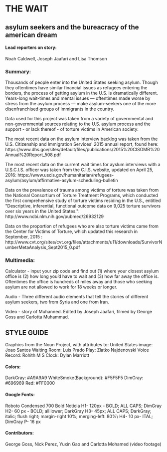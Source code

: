 <h1>THE WAIT</h1>
<h2>asylum seekers and the bureacracy of the american dream</h2>

<h4>Lead reporters on story:</span></h4>
<p>Noah Caldwell, Joseph Jaafari and Lisa Thomson</p>

<h3>Summary:</h3> 
<p>Thousands of people enter into the United States seeking asylum. Though they oftentimes have similar financial issues as refugees entering the borders, the process of getting asylum in the U.S. is dramatically different. Years-long wait-times and mental issues — oftentimes made worse by stress from the asylum process — make asylum-seekers one of the more disenfranchised groups of immigrants in the country. 

<p>Data used for this project was taken from a variety of governmental and non-governmental sources relating to the U.S. asylum process and the support - or lack thereof - of torture victims in American society: 

<p>The most recent data on the asylum interview backlog was taken from the U.S. Citizenship and Immigration Services' 2015 annual report, found here: https://www.dhs.gov/sites/default/files/publications/2015%20CISOMB%20Annual%20Report_508.pdf

<p>The most recent data on the current wait times for ayslum interviews with a U.S.C.I.S. officer was taken from the C.I.S. website, updated on April 25, 2016: https://www.uscis.gov/humanitarian/refugees-asylum/asylum/affirmative-asylum-scheduling-bulletin

<p>Data on the prevalence of trauma among victims of torture was taken from the National Consortium of Torture Treatment Programs, which conducted the first comprehensive study of torture victims residing in the U.S., entitled "Descriptive, inferential, functional outcome data on 9,025 torture survivors over six years in the United States.": http://www.ncbi.nlm.nih.gov/pubmed/26932129

<p>Data on the proportion of refugees who are also torture victims came from the Center for Victims of Torture, which updated this research in September, 2015 : http://www.cvt.org/sites/cvt.org/files/attachments/u11/downloads/SurvivorNumberMetaAnalysis_Sept2015_0.pdf

<h3>Multimedia:</h3> 
Calculator - input your zip code and find out (1) where your closest asylum office is (2) how long you’d have to wait and (3) how far away the office is. Oftentimes the office is hundreds of miles away and those who seeking asylum are not allowed to work for 18 weeks or longer. 

Audio - Three different audio elements that tell the stories of different asylum seekers, two from Syria and one from Iran. 

Video - story of Muhanned. Edited by Joseph Jaafari, filmed by George Goss and Carlotta Muhammad. 

<h2>STYLE GUIDE</h2>
Graphics from the Noun Project, with attributes to:
United States image: Joao Santos
Waiting Room: Luis Prado
Play: Zlatko Najdenovski
Voice Record: Rohith M S
Clock: Dylan Marriott

<h4>Colors:</h4>
DarkGray: #A9A9A9
WhiteSmoke(Background): #F5F5F5
DimGray: #696969
Red: #FF0000

<h4>Google Fonts:</h4>
Roboto Condensed 700 Bold
Noticia
H1- 120px - BOLD; ALL CAPS; DimGray
H2- 60 px - BOLD; all lower; DarkGray
H3- 45px; ALL CAPS; DarkGray; italic; flush right; margin-right 10%; merging-left: 80%\
H4- 10 px- ITAL; DimGray
P- 16 px

<h4>Contributors:</h4>
George Goss, Nick Perez, Yuxin Gao and Carlotta Mohamed (video footage)


